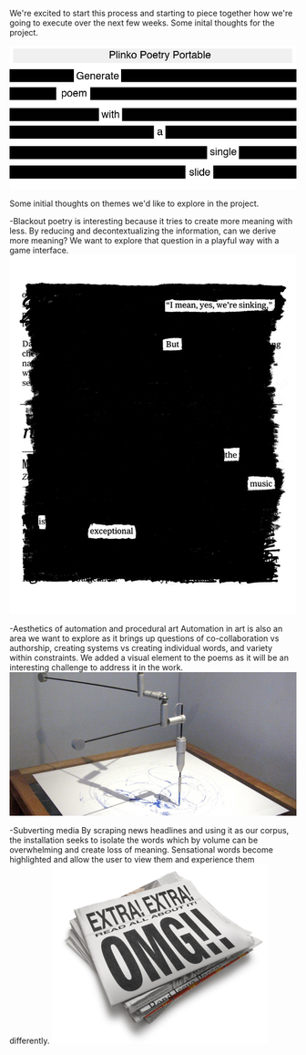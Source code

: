 We're excited to start this process and starting to piece together how we're going to execute over the next few weeks. Some inital thoughts for the project. 

![Cover Image](project_images/cover.jpg?raw=true "Cover Image")

Some initial thoughts on themes we'd like to explore in the project. 

-Blackout poetry is interesting because it tries to create more meaning with less. By reducing and decontextualizing the information, can we derive more meaning? We want to explore that question in a playful way with a game interface. 
![Blackout Poetry](project_images/poem1.jpg?raw=true "Blackout Poetry")

-Aesthetics of automation and procedural art
Automation in art is also an area we want to explore as it brings up questions of co-collaboration vs authorship, creating systems vs creating individual words, and variety within constraints. We added a visual element to the poems as it will be an interesting challenge to address it in the work. 
![Automation](project_images/automate.png?raw=true "Automation")

-Subverting media
By scraping news headlines and using it as our corpus, the installation seeks to isolate the words which by volume can be overwhelming and create loss of meaning. Sensational words become highlighted and allow the user to view them and experience them differently. 
![Headlines](project_images/headline.jpg?raw=true "Headlines")








